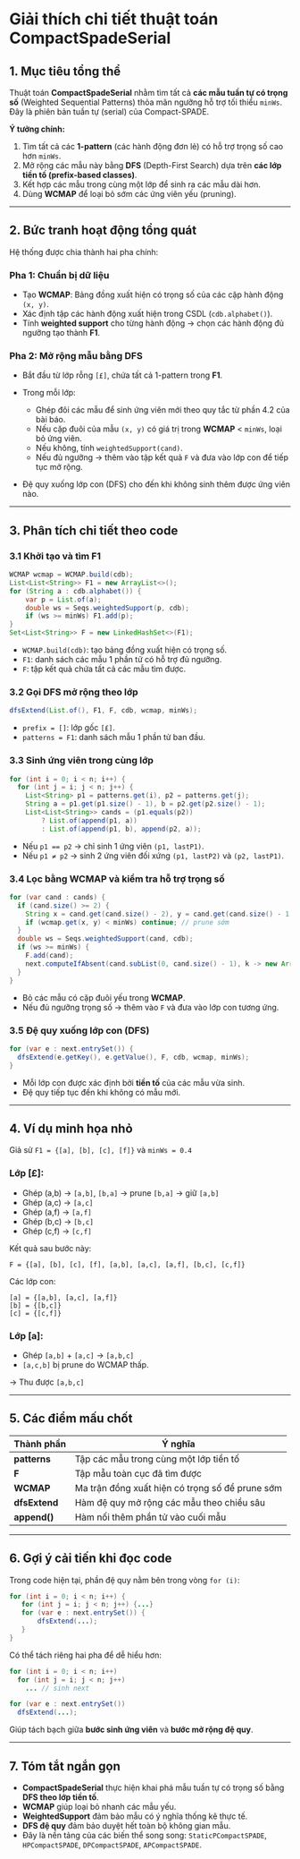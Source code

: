 # Giải thích chi tiết thuật toán **CompactSpadeSerial**

## 1. Mục tiêu tổng thể

Thuật toán **CompactSpadeSerial** nhằm tìm tất cả **các mẫu tuần tự có trọng số** (Weighted Sequential Patterns) thỏa mãn ngưỡng hỗ trợ tối thiểu `minWs`. Đây là phiên bản tuần tự (serial) của Compact-SPADE.

**Ý tưởng chính:**

1. Tìm tất cả các **1-pattern** (các hành động đơn lẻ) có hỗ trợ trọng số cao hơn `minWs`.
2. Mở rộng các mẫu này bằng **DFS** (Depth-First Search) dựa trên **các lớp tiền tố (prefix-based classes)**.
3. Kết hợp các mẫu trong cùng một lớp để sinh ra các mẫu dài hơn.
4. Dùng **WCMAP** để loại bỏ sớm các ứng viên yếu (pruning).

---

## 2. Bức tranh hoạt động tổng quát

Hệ thống được chia thành hai pha chính:

### Pha 1: Chuẩn bị dữ liệu

* Tạo **WCMAP**: Bảng đồng xuất hiện có trọng số của các cặp hành động `(x, y)`.
* Xác định tập các hành động xuất hiện trong CSDL (`cdb.alphabet()`).
* Tính **weighted support** cho từng hành động → chọn các hành động đủ ngưỡng tạo thành **F1**.

### Pha 2: Mở rộng mẫu bằng DFS

* Bắt đầu từ lớp rỗng `[£]`, chứa tất cả 1-pattern trong **F1**.
* Trong mỗi lớp:

    * Ghép đôi các mẫu để sinh ứng viên mới theo quy tắc từ phần 4.2 của bài báo.
    * Nếu cặp đuôi của mẫu `(x, y)` có giá trị trong **WCMAP** < `minWs`, loại bỏ ứng viên.
    * Nếu không, tính `weightedSupport(cand)`.
    * Nếu đủ ngưỡng → thêm vào tập kết quả `F` và đưa vào lớp con để tiếp tục mở rộng.
* Đệ quy xuống lớp con (DFS) cho đến khi không sinh thêm được ứng viên nào.

---

## 3. Phân tích chi tiết theo code

### 3.1 Khởi tạo và tìm F1

```java
WCMAP wcmap = WCMAP.build(cdb);
List<List<String>> F1 = new ArrayList<>();
for (String a : cdb.alphabet()) {
    var p = List.of(a);
    double ws = Seqs.weightedSupport(p, cdb);
    if (ws >= minWs) F1.add(p);
}
Set<List<String>> F = new LinkedHashSet<>(F1);
```

* `WCMAP.build(cdb)`: tạo bảng đồng xuất hiện có trọng số.
* `F1`: danh sách các mẫu 1 phần tử có hỗ trợ đủ ngưỡng.
* `F`: tập kết quả chứa tất cả các mẫu tìm được.

### 3.2 Gọi DFS mở rộng theo lớp

```java
dfsExtend(List.of(), F1, F, cdb, wcmap, minWs);
```

* `prefix = []`: lớp gốc `[£]`.
* `patterns = F1`: danh sách mẫu 1 phần tử ban đầu.

### 3.3 Sinh ứng viên trong cùng lớp

```java
for (int i = 0; i < n; i++) {
  for (int j = i; j < n; j++) {
    List<String> p1 = patterns.get(i), p2 = patterns.get(j);
    String a = p1.get(p1.size() - 1), b = p2.get(p2.size() - 1);
    List<List<String>> cands = (p1.equals(p2))
        ? List.of(append(p1, a))
        : List.of(append(p1, b), append(p2, a));
```

* Nếu `p1 == p2` → chỉ sinh 1 ứng viên `(p1, lastP1)`.
* Nếu `p1 ≠ p2` → sinh 2 ứng viên đối xứng `(p1, lastP2)` và `(p2, lastP1)`.

### 3.4 Lọc bằng WCMAP và kiểm tra hỗ trợ trọng số

```java
for (var cand : cands) {
  if (cand.size() >= 2) {
    String x = cand.get(cand.size() - 2), y = cand.get(cand.size() - 1);
    if (wcmap.get(x, y) < minWs) continue; // prune sớm
  }
  double ws = Seqs.weightedSupport(cand, cdb);
  if (ws >= minWs) {
    F.add(cand);
    next.computeIfAbsent(cand.subList(0, cand.size() - 1), k -> new ArrayList<>()).add(cand);
  }
}
```

* Bỏ các mẫu có cặp đuôi yếu trong **WCMAP**.
* Nếu đủ ngưỡng trọng số → thêm vào `F` và đưa vào lớp con tương ứng.

### 3.5 Đệ quy xuống lớp con (DFS)

```java
for (var e : next.entrySet()) {
  dfsExtend(e.getKey(), e.getValue(), F, cdb, wcmap, minWs);
}
```

* Mỗi lớp con được xác định bởi **tiền tố** của các mẫu vừa sinh.
* Đệ quy tiếp tục đến khi không có mẫu mới.

---

## 4. Ví dụ minh họa nhỏ

Giả sử `F1 = {[a], [b], [c], [f]}` và `minWs = 0.4`

### Lớp [£]:

* Ghép (a,b) → `[a,b]`, `[b,a]` → prune `[b,a]` → giữ `[a,b]`
* Ghép (a,c) → `[a,c]`
* Ghép (a,f) → `[a,f]`
* Ghép (b,c) → `[b,c]`
* Ghép (c,f) → `[c,f]`

Kết quả sau bước này:

```
F = {[a], [b], [c], [f], [a,b], [a,c], [a,f], [b,c], [c,f]}
```

Các lớp con:

```
[a] = {[a,b], [a,c], [a,f]}
[b] = {[b,c]}
[c] = {[c,f]}
```

### Lớp [a]:

* Ghép `[a,b]` + `[a,c]` → `[a,b,c]`
* `[a,c,b]` bị prune do WCMAP thấp.

→ Thu được `[a,b,c]`

---

## 5. Các điểm mấu chốt

| Thành phần    | Ý nghĩa                                         |
| ------------- | ----------------------------------------------- |
| **patterns**  | Tập các mẫu trong cùng một lớp tiền tố          |
| **F**         | Tập mẫu toàn cục đã tìm được                    |
| **WCMAP**     | Ma trận đồng xuất hiện có trọng số để prune sớm |
| **dfsExtend** | Hàm đệ quy mở rộng các mẫu theo chiều sâu       |
| **append()**  | Hàm nối thêm phần tử vào cuối mẫu               |

---

## 6. Gợi ý cải tiến khi đọc code

Trong code hiện tại, phần đệ quy nằm bên trong vòng `for (i)`:

```java
for (int i = 0; i < n; i++) {
   for (int j = i; j < n; j++) {...}
   for (var e : next.entrySet()) {
       dfsExtend(...);
   }
}
```

Có thể tách riêng hai pha để dễ hiểu hơn:

```java
for (int i = 0; i < n; i++)
  for (int j = i; j < n; j++)
    ... // sinh next

for (var e : next.entrySet())
  dfsExtend(...);
```

Giúp tách bạch giữa **bước sinh ứng viên** và **bước mở rộng đệ quy**.

---

## 7. Tóm tắt ngắn gọn

* **CompactSpadeSerial** thực hiện khai phá mẫu tuần tự có trọng số bằng **DFS theo lớp tiền tố**.
* **WCMAP** giúp loại bỏ nhanh các mẫu yếu.
* **WeightedSupport** đảm bảo mẫu có ý nghĩa thống kê thực tế.
* **DFS đệ quy** đảm bảo duyệt hết toàn bộ không gian mẫu.
* Đây là nền tảng của các biến thể song song: `StaticPCompactSPADE`, `HPCompactSPADE`, `DPCompactSPADE`, `APCompactSPADE`.
